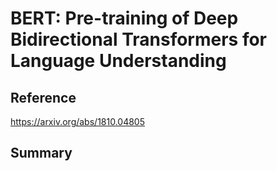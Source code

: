 # BERT: Pre-training of Deep Bidirectional Transformers for Language Understanding
## Reference

https://arxiv.org/abs/1810.04805

## Summary
